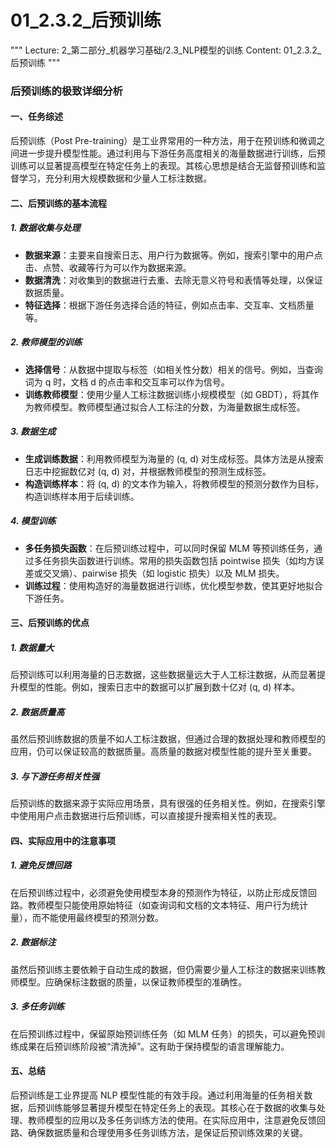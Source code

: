 # 01_2.3.2_后预训练

"""
Lecture: 2_第二部分_机器学习基础/2.3_NLP模型的训练
Content: 01_2.3.2_后预训练
"""

### 后预训练的极致详细分析

#### 一、任务综述
后预训练（Post Pre-training）是工业界常用的一种方法，用于在预训练和微调之间进一步提升模型性能。通过利用与下游任务高度相关的海量数据进行训练，后预训练可以显著提高模型在特定任务上的表现。其核心思想是结合无监督预训练和监督学习，充分利用大规模数据和少量人工标注数据。

#### 二、后预训练的基本流程

##### 1. 数据收集与处理
- **数据来源**：主要来自搜索日志、用户行为数据等。例如，搜索引擎中的用户点击、点赞、收藏等行为可以作为数据来源。
- **数据清洗**：对收集到的数据进行去重、去除无意义符号和表情等处理，以保证数据质量。
- **特征选择**：根据下游任务选择合适的特征，例如点击率、交互率、文档质量等。

##### 2. 教师模型的训练
- **选择信号**：从数据中提取与标签（如相关性分数）相关的信号。例如，当查询词为 q 时，文档 d 的点击率和交互率可以作为信号。
- **训练教师模型**：使用少量人工标注数据训练小规模模型（如 GBDT），将其作为教师模型。教师模型通过拟合人工标注的分数，为海量数据生成标签。

##### 3. 数据生成
- **生成训练数据**：利用教师模型为海量的 (q, d) 对生成标签。具体方法是从搜索日志中挖掘数亿对 (q, d) 对，并根据教师模型的预测生成标签。
- **构造训练样本**：将 (q, d) 的文本作为输入，将教师模型的预测分数作为目标，构造训练样本用于后续训练。

##### 4. 模型训练
- **多任务损失函数**：在后预训练过程中，可以同时保留 MLM 等预训练任务，通过多任务损失函数进行训练。常用的损失函数包括 pointwise 损失（如均方误差或交叉熵）、pairwise 损失（如 logistic 损失）以及 MLM 损失。
- **训练过程**：使用构造好的海量数据进行训练，优化模型参数，使其更好地拟合下游任务。

#### 三、后预训练的优点

##### 1. 数据量大
后预训练可以利用海量的日志数据，这些数据量远大于人工标注数据，从而显著提升模型的性能。例如，搜索日志中的数据可以扩展到数十亿对 (q, d) 样本。

##### 2. 数据质量高
虽然后预训练数据的质量不如人工标注数据，但通过合理的数据处理和教师模型的应用，仍可以保证较高的数据质量。高质量的数据对模型性能的提升至关重要。

##### 3. 与下游任务相关性强
后预训练的数据来源于实际应用场景，具有很强的任务相关性。例如，在搜索引擎中使用用户点击数据进行后预训练，可以直接提升搜索相关性的表现。

#### 四、实际应用中的注意事项

##### 1. 避免反馈回路
在后预训练过程中，必须避免使用模型本身的预测作为特征，以防止形成反馈回路。教师模型只能使用原始特征（如查询词和文档的文本特征、用户行为统计量），而不能使用最终模型的预测分数。

##### 2. 数据标注
虽然后预训练主要依赖于自动生成的数据，但仍需要少量人工标注的数据来训练教师模型。应确保标注数据的质量，以保证教师模型的准确性。

##### 3. 多任务训练
在后预训练过程中，保留原始预训练任务（如 MLM 任务）的损失，可以避免预训练成果在后预训练阶段被“清洗掉”。这有助于保持模型的语言理解能力。

#### 五、总结
后预训练是工业界提高 NLP 模型性能的有效手段。通过利用海量的任务相关数据，后预训练能够显著提升模型在特定任务上的表现。其核心在于数据的收集与处理、教师模型的应用以及多任务训练方法的使用。在实际应用中，注意避免反馈回路、确保数据质量和合理使用多任务训练方法，是保证后预训练效果的关键。